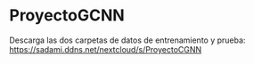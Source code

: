# ProyectoGCNN

Descarga las dos carpetas de datos de entrenamiento y prueba:
https://sadami.ddns.net/nextcloud/s/ProyectoCGNN

